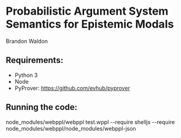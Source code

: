 # Probabilistic Argument System Semantics for Epistemic Modals

Brandon Waldon

## Requirements:

- Python 3
- Node 
- PyProver: https://github.com/evhub/pyprover

## Running the code: 

node_modules/webppl/webppl test.wppl --require shelljs --require node_modules/webppl/node_modules/webppl-json


